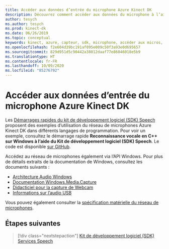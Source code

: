 ```yaml
---
title: Accéder aux données d’entrée du microphone Azure Kinect DK
description: Découvrez comment accéder aux données du microphone à l’aide du réseau de microphones Azure Kinect DK.
author: tesych
ms.author: tesych
ms.prod: kinect-dk
ms.date: 06/26/2019
ms.topic: conceptual
keywords: kinect, azure, capteur, sdk, microphone, accéder aux micros, données de micro
ms.openlocfilehash: f2e604d39bc191af095e009c50f3a93e0d695657
ms.sourcegitcommit: 829d951d5c90442a38012daaf77e86046018e5b9
ms.translationtype: HT
ms.contentlocale: fr-FR
ms.lasthandoff: 10/09/2020
ms.locfileid: "85276792"
---
```

# <a name="access-azure-kinect-dk-microphone-input-data"></a>Accéder aux données d’entrée du microphone Azure Kinect DK

Les [Démarrages rapides du kit de développement logiciel (SDK) Speech](https://docs.microsoft.com/azure/cognitive-services/speech-service) proposent des exemples d’utilisation du réseau de microphones Azure Kinect DK dans différents langages de programmation.
Pour voir un exemple, consultez le démarrage rapide **Reconnaissance vocale en C++ sur Windows à l’aide du Kit de développement logiciel (SDK) Speech**. Le code est disponible [sur GitHub](https://github.com/Azure-Samples/cognitive-services-speech-sdk/tree/master/quickstart/cpp).

Accédez au réseau de microphones également via l’API Windows. Pour plus de détails extraits de la documentation de Windows, consultez les documents suivants :

* [Architecture Audio Windows](https://docs.microsoft.com/windows-hardware/drivers/audio/windows-audio-architecture)
* [Documentation Windows.Media.Capture](https://docs.microsoft.com/uwp/api/Windows.Media.Capture)
* [Didacticiel pour la capture de Webcam](https://docs.microsoft.com/windows/uwp/audio-video-camera/basic-photo-video-and-audio-capture-with-mediacapture)
* [Informations sur l’audio USB](https://docs.microsoft.com/windows-hardware/drivers/audio/usb-2-0-audio-drivers)

Vous pouvez également consulter la [spécification matérielle du réseau de microphones](hardware-specification.md#microphone-array).

## <a name="next-steps"></a>Étapes suivantes

>[!div class="nextstepaction"]
>[Kit de développement logiciel (SDK) Services Speech](https://docs.microsoft.com/azure/cognitive-services/speech-service/)

